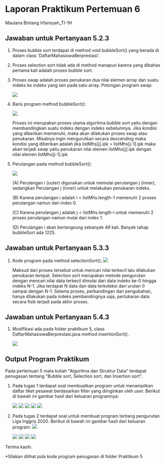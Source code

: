 # Laporan Praktikum Pertemuan 6
Maulana Bintang Irfansyah_TI-1H
## Jawaban untuk Pertanyaan 5.2.3

1. Proses bubble sort terdapat di method void bubbleSort() yang berada di dalam class 'DaftarMahasiswaBerprestasi'.

2. Proses selection sort tidak ada di method manapun karena yang dibahas pertama kali adalah proses bubble sort.

3. Proses swap adalah proses penukaran dua nilai elemen array dari suatu indeks ke indeks yang lain pada satu array. Potongan program swap:

    <img src="SATU.JPG">

4. Baris program method bubbleSort():

    <img src="DUA.JPG">

    Proses ini merupakan proses utama algoritma bubble sort yaitu dengan membandingkan suatu indeks dengan indeks sebelumnya. Jika kondisi yang diberikan memenuhi, maka akan dilakukan proses swap atau penukaran. Misalnya ingin mengurutkan secara descending maka kondisi yang diberikan adalah jika listMhs[j].ipk > listMhs[j-1].ipk maka akan terjadi swap yaitu penukaran nilai elemen listMhs[j].ipk dengan nilai elemen listMhs[j-1].ipk 


5. Perulangan pada method bubbleSort():

    <img src="TIGA.JPG"> 

    (A) Perulangan i (outer) digunakan untuk memulai  perulangan j (inner), sedangkan Perulangan j (inner) untuk melakukan penukaran indeks.

    (B) Karena perulangan i adalah i < listMhs.length-1 memenuhi 2 proses perulangan namun dari index 0. 

    (C) Karena perulangan j adalah j < listMhs.length-i untuk memenuhi 2 proses perulangan namun mulai dari index 1. 

    (D) Perulangan i akan berlangsung sebanyak 49 kali. Banyak tahap bubbleSort ada 1225. 

## Jawaban untuk Pertanyaan 5.3.3
1. Kode program pada method selectionSort();
    <img src="EMPAT.JPG">

    Maksud dari proses tersebut untuk mencari nilai terkecil lalu dilakukan penukaran tempat. Selection sort merupakan metode pengurutan dengan mencari nilai data terkecil dimulai dari data indeks ke-0 hingga indeks N-1. Jika terdapat N data dan data terkoleksi dari urutan 0 sampai dengan N-1. Selama proses, perbandingan dan pengubahan, hanya dilakukan pada indeks pembandingnya saja, pertukaran data secara fisik terjadi pada akhir proses. 

## Jawaban untuk Pertanyaan 5.4.3
1. Modifikasi ada pada folder praktikum 5, class DaftarMahasiswaBerprestasi.java method insertionSort().

    <img src="LIMA.JPG">

## Output Program Praktikum
Pada pertemuan 5 mata kuliah "Algoritma dan Struktur Data" terdapat penugasan tentang "Bubble sort, Selection sort, dan Insertion sort".

1. Pada tugas 1 terdapat soal membuatkan program untuk menampilkan daftar tiket pesawat berdasarkan filter yang diinginkan oleh user. Berikut di bawah ini gambar hasil dari keluaran programnya:

    <img src="21.JPG">

    <img src="22.JPG">

    <img src="23.JPG">

    <img src="24.JPG">

    <img src="25.JPG">

2. Pada tugas 2 terdapat soal untuk membuat program tentang pengurutan Liga Inggris 2020. Berikut di bawah ini gambar hasil dari keluaran program:
    <img src="1.1.JPG">

    <img src="1.2.JPG">

    <img src="1.3.JPG">

    <img src="1.4.JPG">

    <img src="1.5.JPG">




Terima kasih.
    
 *Silakan dilihat pula kode program penugasan di folder Praktikum 5

